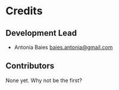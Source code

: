 # Credits

## Development Lead

- Antonia Baies <baies.antonia@gmail.com>

## Contributors

None yet. Why not be the first?

